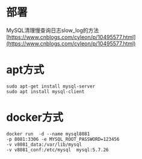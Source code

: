 # 部署


MySQL清理慢查询日志slow\_log的方法
[https://www.cnblogs.com/cyleon/p/10495577.html](https://www.cnblogs.com/cyleon/p/10495577.html)

# apt方式
```Plain Text
sudo apt-get install mysql-server
sudo apt install mysql-client
```
# docker方式
```Plain Text
docker run  -d --name mysql8081 
-p 8081:3306 -e MYSQL_ROOT_PASSWORD=123456  
-v v8081_data:/var/lib/mysql 
-v v8081_conf:/etc/mysql  mysql:5.7.26
```
